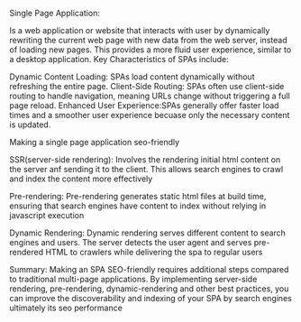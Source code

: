 Single Page Application:

Is a web application or website that interacts with user by dynamically rewriting the current web page with new data from the web server, instead of loading new pages. This provides a more fluid user experience, similar to a desktop application. Key Characteristics of SPAs include:

Dynamic Content Loading: SPAs load content dynamically without refreshing the entire page.
Client-Side Routing: SPAs often use client-side routing to handle navigation, meaning URLs change without triggering a full page reload.
Enhanced User Experience:SPAs generally offer faster load times and a smoother user experience becuase only the necessary content is updated.

Making a single page application seo-friendly

SSR(server-side rendering):
Involves the rendering initial html content on the server anf sending it to the client. This allows search engines to crawl and index the content more effectively

Pre-rendering:
Pre-rendering generates static html files at build time, ensuring that search engines have content to index without relying in javascript execution

Dynamic Rendering:
Dynamic rendering serves different content to search engines and users. The server detects the user agent and serves pre-rendered HTML to crawlers while delivering the spa to regular users

Summary:
Making an SPA SEO-friendly requires additional steps compared to traditional multi-page applications. By implementing server-side rendering, pre-rendering, dynamic-rendering and other best practices, you can improve the discoverability and indexing of your SPA by search engines ultimately its seo performance
